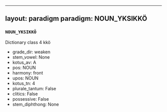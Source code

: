 
---
layout: paradigm
paradigm: NOUN_YKSIKKÖ
---
### ` NOUN_YKSIKKÖ `

Dictionary class 4 kkö
* grade_dir: weaken
* stem_vowel: None
* kotus_av: A
* pos: NOUN
* harmony: front
* upos: NOUN
* kotus_tn: 4
* plurale_tantum: False
* clitics: False
* possessive: False
* stem_diphthong: None
